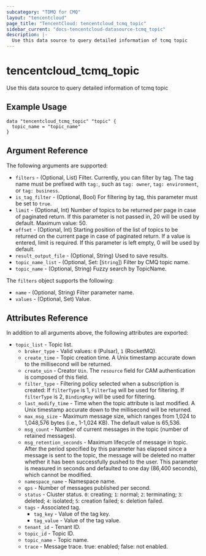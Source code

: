 ```yaml
---
subcategory: "TDMQ for CMQ"
layout: "tencentcloud"
page_title: "TencentCloud: tencentcloud_tcmq_topic"
sidebar_current: "docs-tencentcloud-datasource-tcmq_topic"
description: |-
  Use this data source to query detailed information of tcmq topic
---
```


# tencentcloud_tcmq_topic

Use this data source to query detailed information of tcmq topic

## Example Usage

```hcl
data "tencentcloud_tcmq_topic" "topic" {
  topic_name = "topic_name"
}
```

## Argument Reference

The following arguments are supported:

* `filters` - (Optional, List) Filter. Currently, you can filter by tag. The tag name must be prefixed with `tag:`, such as `tag: owner`, `tag: environment`, or `tag: business`.
* `is_tag_filter` - (Optional, Bool) For filtering by tag, this parameter must be set to `true`.
* `limit` - (Optional, Int) Number of topics to be returned per page in case of paginated return. If this parameter is not passed in, 20 will be used by default. Maximum value: 50.
* `offset` - (Optional, Int) Starting position of the list of topics to be returned on the current page in case of paginated return. If a value is entered, limit is required. If this parameter is left empty, 0 will be used by default.
* `result_output_file` - (Optional, String) Used to save results.
* `topic_name_list` - (Optional, Set: [`String`]) Filter by CMQ topic name.
* `topic_name` - (Optional, String) Fuzzy search by TopicName.

The `filters` object supports the following:

* `name` - (Optional, String) Filter parameter name.
* `values` - (Optional, Set) Value.

## Attributes Reference

In addition to all arguments above, the following attributes are exported:

* `topic_list` - Topic list.
  * `broker_type` - Valid values: `0` (Pulsar), `1` (RocketMQ).
  * `create_time` - Topic creation time. A Unix timestamp accurate down to the millisecond will be returned.
  * `create_uin` - Creator `Uin`. The `resource` field for CAM authentication is composed of this field.
  * `filter_type` - Filtering policy selected when a subscription is created: If `filterType` is 1, `FilterTag` will be used for filtering. If `filterType` is 2, `BindingKey` will be used for filtering.
  * `last_modify_time` - Time when the topic attribute is last modified. A Unix timestamp accurate down to the millisecond will be returned.
  * `max_msg_size` - Maximum message size, which ranges from 1,024 to 1,048,576 bytes (i.e., 1-1,024 KB). The default value is 65,536.
  * `msg_count` - Number of current messages in the topic (number of retained messages).
  * `msg_retention_seconds` - Maximum lifecycle of message in topic. After the period specified by this parameter has elapsed since a message is sent to the topic, the message will be deleted no matter whether it has been successfully pushed to the user. This parameter is measured in seconds and defaulted to one day (86,400 seconds), which cannot be modified.
  * `namespace_name` - Namespace name.
  * `qps` - Number of messages published per second.
  * `status` - Cluster status. `0`: creating; `1`: normal; `2`: terminating; `3`: deleted; `4`: isolated; `5`: creation failed; `6`: deletion failed.
  * `tags` - Associated tag.
    * `tag_key` - Value of the tag key.
    * `tag_value` - Value of the tag value.
  * `tenant_id` - Tenant ID.
  * `topic_id` - Topic ID.
  * `topic_name` - Topic name.
  * `trace` - Message trace. true: enabled; false: not enabled.


